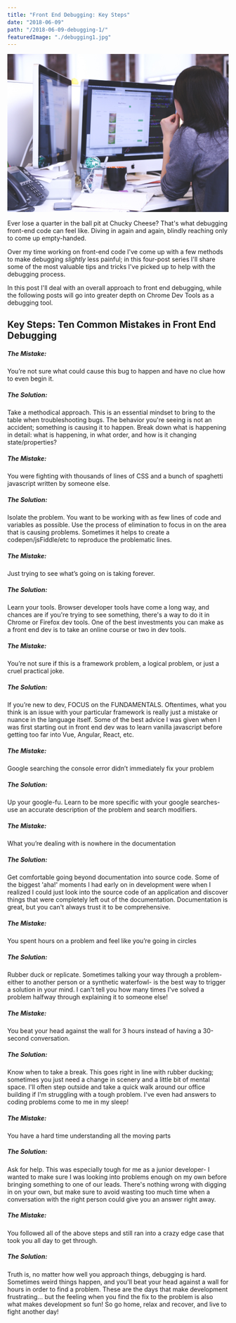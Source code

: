 ```yaml
---
title: "Front End Debugging: Key Steps"
date: "2018-06-09"
path: "/2018-06-09-debugging-1/"
featuredImage: "./debugging1.jpg"
---
```

![Debugging](./debugging1.jpg)

Ever lose a quarter in the ball pit at Chucky Cheese? That's what debugging front-end code can feel like. Diving in again and again, blindly reaching only to come up empty-handed. 

Over my time working on front-end code I've come up with a few methods to make debugging *slightly* less painful; in this four-post series I'll share some of the most valuable tips and tricks I've picked up to help with the debugging process.

 In this post I'll deal with an overall approach to front end debugging, while the following posts will go into greater depth on Chrome Dev Tools as a debugging tool.

## Key Steps: Ten Common Mistakes in Front End Debugging


##### The Mistake:
You’re not sure what could cause this bug to happen and have no clue how to even begin it.

##### The Solution:
Take a methodical approach. This is an essential mindset to bring to the table when troubleshooting bugs. The behavior you're seeing is not an accident; something is causing it to happen. Break down what is happening in detail: what is happening, in what order, and how is it changing state/properties?

##### The Mistake:
You were fighting with thousands of lines of CSS and a bunch of spaghetti javascript written by someone else.
##### The Solution:
Isolate the problem. You want to be working with as few lines of code and variables as possible. Use the process of elimination to focus in on the area that is causing problems. Sometimes it helps to create a codepen/jsFiddle/etc to reproduce the problematic lines.

##### The Mistake:
Just trying to see what’s going on is taking forever.
##### The Solution:
Learn your tools. Browser developer tools have come a long way, and chances are if you're trying to see something, there's a way to do it in Chrome or Firefox dev tools. One of the best investments you can make as a front end dev is to take an online course or two in dev tools.

##### The Mistake:
You’re not sure if this is a framework problem, a logical problem, or just a cruel practical joke.
##### The Solution:
If you’re new to dev, FOCUS on the FUNDAMENTALS. Oftentimes, what you think is an issue with your particular framework is really just a mistake or nuance in the language itself. Some of the best advice I was given when I was first starting out in front end dev was to learn vanilla javascript before getting too far into Vue, Angular, React, etc.

##### The Mistake:
Google searching the console error didn’t immediately fix your problem
##### The Solution:
Up your google-fu. Learn to be more specific with your google searches- use an accurate description of the problem and search modifiers.

##### The Mistake:
What you’re dealing with is nowhere in the documentation
##### The Solution:
Get comfortable going beyond documentation into source code. Some of the biggest 'aha!' moments I had early on in development were when I realized I could just look into the source code of an application and discover things that were completely left out of the documentation. Documentation is great, but you can't always trust it to be comprehensive.

##### The Mistake:
You spent hours on a problem and feel like you’re going in circles
##### The Solution:
Rubber duck or replicate. Sometimes talking your way through a problem- either to another person or a synthetic waterfowl- is the best way to trigger a solution in your mind. I can't tell you how many times I've solved a problem halfway through explaining it to someone else!

##### The Mistake:
You beat your head against the wall for 3 hours instead of having a 30-second conversation.
##### The Solution:
Know when to take a break. This goes right in line with rubber ducking; sometimes you just need a change in scenery and a little bit of mental space. I'll often step outside and take a quick walk around our office building if I'm struggling with a tough problem. I've even had answers to coding problems come to me in my sleep!

##### The Mistake:
You have a hard time understanding all the moving parts
##### The Solution:
Ask for help. This was especially tough for me as a junior developer- I wanted to make sure I was looking into problems enough on my own before bringing something to one of our leads. There's nothing wrong with digging in on your own, but make sure to avoid wasting too much time when a conversation with the right person could give you an answer right away.

##### The Mistake:
You followed all of the above steps and still ran into a crazy edge case that took you all day to get through.
##### The Solution:
Truth is, no matter how well you approach things, debugging is hard. Sometimes weird things happen, and you'll beat your head against a wall for hours in order to find a problem. These are the days that make development frustrating... but the feeling when you find the fix to the problem is also what makes development so fun! So go home, relax and recover, and live to fight another day!
